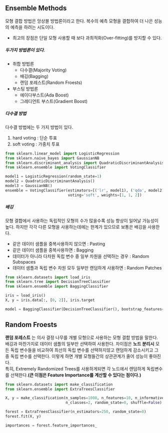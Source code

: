 ## Ensemble Methods
모형 결합 방법은 앙상블 방법론이라고 한다. 복수의 예측 모형을 결합하여 더 나은 성능의 예측을 하려는 시도이다.
- 최고의 장점은 단일 모형 사용할 때 보다 과최적화(Over-fitting)를 방지할 수 있다.

##### 두가지 방법론이 있다.
- 취합 방법론
  - 다수결(Majority Voting)
  - 배깅(Bagging)
  - 랜덤 포레스트(Random Froests)
- 부스팅 방법론
  - 에이다부스트(Ada Boost)
  - 그레디언트 부스트(Gradient Boost)

##### 다수결 방법
다수결 방법에는 두 가지 방법이 있다.
1. hard voting : 단순 투표
2. soft voting : 가중치 투표

```python
from sklearn.linear_model import LogisticRegression
from sklearn.naive_bayes import GaussianNB
from sklearn.discriminant_analysis import QuadraticDiscriminantAnalysis
from sklearn.ensemble import VotingClassifier

model1 = LogisticRegression(random_state=1)
model2 = QuadraticDiscriminantAnalysis()
model3 = GaussianNB()
ensemble = VotingClassifier(estimators=[('lr', model1), ('qda', model2), ('gnb', model3)],
                            voting='soft', weights=[1, 1, 2])
```
##### 배깅
모형 결합에서 사용하는 독립적인 모형의 수가 많을수록 성능 향상이 일어날 가능성이 높다. 하지만 각각 다른 모형을 사용하는데에는 한계가 있으므로 보통은 배깅을 사용한다.
- 같은 데이터 샘플을 중복사용하지 않으면 : Pasting
- 같은 데이터 샘플을 중복사용하면 : Bagging
- 데이터가 아니라 다차원 독립 변수 중 일부 차원을 선택하는 경우 : Random Subspaces
- 데이터 샘플과 독립 변수 차원 모두 일부만 랜덤하게 사용하면 : Random Patches

```python
from sklearn.datasets import load_iris
from sklearn.tree import DecisionTreeClassifier
from sklearn.ensemble import BaggingClassifier

iris = load_iris()
X, y = iris.data[:, [0, 2]], iris.target

model = BaggingClassifier(DecisionTreeClassifier(), bootstrap_features=True, random_state=0).fit(X, y)
```

## Random Froests
**랜덤 포레스트** 는 의사 결정 나무를 개별 모형으로 사용하는 모형 결합 방법을 말한다.<br>
배깅과 마찬가지로 데이터 샘플의 일부만 선택하여 사용한다. 차이점은 **노드 분리시** 모든 독립 변수들을 비교하여 최선의 독립 변수를 선택하지않고 랜덤하게 감소시키고 그 중 독립 변수를 선택한다. 이렇게 하면 개별 모형들간의 상관관계가 줄어 성능이 좋아진다.<br>
특히, Extremely Randomized Trees를 사용하게되면 각 노드에서 랜덤하게 독립변수를 선택한다.**(큰 이점은 Feature Importance를 계산할 수 있다는 점이다.)**

```python
from sklearn.datasets import make_classification
from sklearn.ensemble import ExtraTreesClassifier

X, y = make_classification(n_samples=1000, n_features=10, n_informative=3, n_redundant=0, n_repeated=0,
                           n_classes=2, random_state=0, shuffle=False)

forest = ExtraTreesClassifier(n_estimators=250, random_state=0)
forest.fit(X, y)

importances = forest.feature_importances_
```
